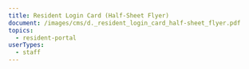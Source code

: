 ```yaml
---
title: Resident Login Card (Half-Sheet Flyer)
document: /images/cms/d._resident_login_card_half-sheet_flyer.pdf
topics:
  - resident-portal
userTypes:
  - staff
---
```

